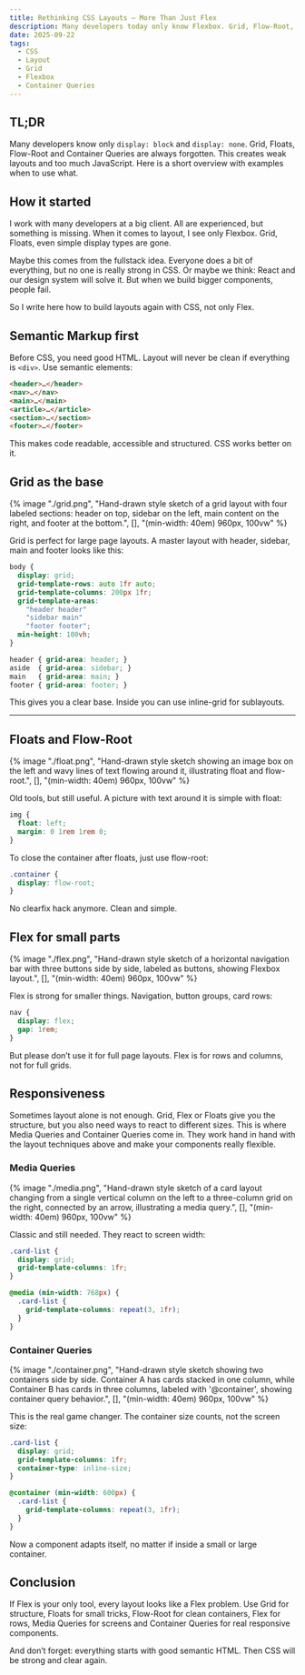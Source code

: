 ```yaml
---
title: Rethinking CSS Layouts – More Than Just Flex
description: Many developers today only know Flexbox. Grid, Flow-Root, Float or Container Queries are almost forgotten. Here is a clear overview with examples.
date: 2025-09-22
tags:
  - CSS
  - Layout
  - Grid
  - Flexbox
  - Container Queries
---
```


## TL;DR

Many developers know only `display: block` and `display: none`. Grid, Floats, Flow-Root and Container Queries are always forgotten. This creates weak layouts and too much JavaScript. Here is a short overview with examples when to use what.

## How it started

I work with many developers at a big client. All are experienced, but something is missing. When it comes to layout, I see only Flexbox. Grid, Floats, even simple display types are gone.

Maybe this comes from the fullstack idea. Everyone does a bit of everything, but no one is really strong in CSS. Or maybe we think: React and our design system will solve it. But when we build bigger components, people fail.

So I write here how to build layouts again with CSS, not only Flex.

## Semantic Markup first

Before CSS, you need good HTML. Layout will never be clean if everything is `<div>`. Use semantic elements:

```html
<header>…</header>
<nav>…</nav>
<main>…</main>
<article>…</article>
<section>…</section>
<footer>…</footer>
````

This makes code readable, accessible and structured. CSS works better on it.

## Grid as the base

{% image "./grid.png", "Hand-drawn style sketch of a grid layout with four labeled sections: header on top, sidebar on the left, main content on the right, and footer at the bottom.", [], "(min-width: 40em) 960px, 100vw" %}

Grid is perfect for large page layouts. A master layout with header, sidebar, main and footer looks like this:

```css
body {
  display: grid;
  grid-template-rows: auto 1fr auto;
  grid-template-columns: 200px 1fr;
  grid-template-areas:
    "header header"
    "sidebar main"
    "footer footer";
  min-height: 100vh;
}

header { grid-area: header; }
aside  { grid-area: sidebar; }
main   { grid-area: main; }
footer { grid-area: footer; }
```

This gives you a clear base. Inside you can use inline-grid for sublayouts.

---

## Floats and Flow-Root

{% image "./float.png", "Hand-drawn style sketch showing an image box on the left and wavy lines of text flowing around it, illustrating float and flow-root.", [], "(min-width: 40em) 960px, 100vw" %}

Old tools, but still useful. A picture with text around it is simple with float:

```css
img {
  float: left;
  margin: 0 1rem 1rem 0;
}
```

To close the container after floats, just use flow-root:

```css
.container {
  display: flow-root;
}
```

No clearfix hack anymore. Clean and simple.

## Flex for small parts

{% image "./flex.png", "Hand-drawn style sketch of a horizontal navigation bar with three buttons side by side, labeled as buttons, showing Flexbox layout.", [], "(min-width: 40em) 960px, 100vw" %}

Flex is strong for smaller things. Navigation, button groups, card rows:

```css
nav {
  display: flex;
  gap: 1rem;
}
```

But please don’t use it for full page layouts. Flex is for rows and columns, not for full grids.

## Responsiveness

Sometimes layout alone is not enough. Grid, Flex or Floats give you the structure, but you also need ways to react to different sizes. This is where Media Queries and Container Queries come in. They work hand in hand with the layout techniques above and make your components really flexible.

### Media Queries

{% image "./media.png", "Hand-drawn style sketch of a card layout changing from a single vertical column on the left to a three-column grid on the right, connected by an arrow, illustrating a media query.", [], "(min-width: 40em) 960px, 100vw" %}

Classic and still needed. They react to screen width:

```css
.card-list {
  display: grid;
  grid-template-columns: 1fr;
}

@media (min-width: 768px) {
  .card-list {
    grid-template-columns: repeat(3, 1fr);
  }
}
```

### Container Queries

{% image "./container.png", "Hand-drawn style sketch showing two containers side by side. Container A has cards stacked in one column, while Container B has cards in three columns, labeled with '@container', showing container query behavior.", [], "(min-width: 40em) 960px, 100vw" %}

This is the real game changer. The container size counts, not the screen size:

```css
.card-list {
  display: grid;
  grid-template-columns: 1fr;
  container-type: inline-size;
}

@container (min-width: 600px) {
  .card-list {
    grid-template-columns: repeat(3, 1fr);
  }
}
```

Now a component adapts itself, no matter if inside a small or large container.

## Conclusion

If Flex is your only tool, every layout looks like a Flex problem. Use Grid for structure, Floats for small tricks, Flow-Root for clean containers, Flex for rows, Media Queries for screens and Container Queries for real responsive components.

And don’t forget: everything starts with good semantic HTML. Then CSS will be strong and clear again.
